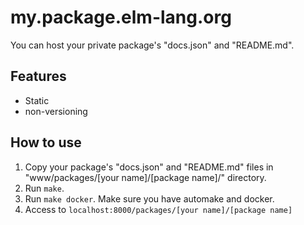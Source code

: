 my.package.elm-lang.org
===

You can host your private package's "docs.json" and "README.md".

## Features

- Static
- non-versioning


## How to use

1. Copy your package's "docs.json" and "README.md" files in "www/packages/[your name]/[package name]/" directory.
1. Run `make`.
1. Run `make docker`. Make sure you have automake and docker.
1. Access to `localhost:8000/packages/[your name]/[package name]`
